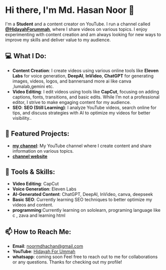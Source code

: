 # Hi there, I'm Md. Hasan Noor 👋

I'm a **Student** and a content creator on YouTube. I run a channel called **[@HidayahForummah](https://www.youtube.com/@HidayahforUmmah)**, where I share videos on various topics. I enjoy experimenting with content creation and am always looking for new ways to improve my skills and deliver value to my audience.

## 💻 What I Do:
- **Content Creation**: I create videos using various online tools like **Eleven Labs** for voice generation, **DeepAI**, **InVideo**,  **ChatGPT** for generating images, videos, logos, and bannersand more ai like canva ,lumalab,gemini etc.
- **Video Editing**: I edit videos using tools like **CapCut**, focusing on adding captions, fonts, transitions, and basic edits. While I’m not a professional editor, I strive to make engaging content for my audience.
- **SEO**: **SEO (Still Learning)**: I analyze YouTube videos, search online for tips, and discuss strategies with AI to optimize my videos for better visibility..
  
## 🚀 Featured Projects:
- **[my channel](https://www.youtube.com/@HidayahforUmmah)**: My YouTube channel where I create content and share information on various topics.
- **[channel website](https://sites.google.com/view/HIDAYAHFORUMMAH)**

## 🔧 Tools & Skills:
- **Video Editing**: CapCut
- **Voice Generation**: Eleven Labs
- **AI-Generated Content**: ChatGPT, DeepAI, InVideo, canva, deepseek
- **Basic SEO**: Currently learning SEO techniques to better optimize my videos and content.
- **programming**:Currently learning on sololearn, programing language like c , zava and learning html

## 📫 How to Reach Me:
- **Email**: [noormdhachan@gmail.com](mailto:noormdhachan@gmail.com)
- **YouTube**: [Hidayah For Ummah](https://www.youtube.com/@HidayahforUmmah)
- **whatsapp**: coming soon
Feel free to reach out to me for collaborations or any questions. Thanks for checking out my profile!


